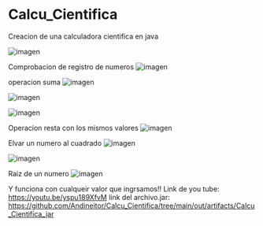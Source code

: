 # Calcu_Cientifica
   Creacion de una calculadora cientifica en java 
   
   
   ![imagen](https://user-images.githubusercontent.com/85330514/183935675-c8110ad8-33d6-4780-9f27-0605d217ab25.png)

Comprobacion de registro de numeros
![imagen](https://user-images.githubusercontent.com/85330514/183935960-7c997309-029c-4464-a78a-5466ccc08311.png)


operacion suma
![imagen](https://user-images.githubusercontent.com/85330514/183936145-7b19d833-074e-4b48-86e0-51121344aacd.png)


![imagen](https://user-images.githubusercontent.com/85330514/183936266-7e7b66b2-616e-429f-9b52-9b030135dbed.png)

![imagen](https://user-images.githubusercontent.com/85330514/183936377-b36f2aba-c168-445c-b06b-ae6f2cc1babf.png)

Operacion resta con los mismos valores
![imagen](https://user-images.githubusercontent.com/85330514/183936608-ab95ca13-5055-4c31-8118-57ec933b94ba.png)


Elvar un numero al cuadrado
![imagen](https://user-images.githubusercontent.com/85330514/183936852-0ca01685-916a-45cf-9515-8a50e737f45c.png)

![imagen](https://user-images.githubusercontent.com/85330514/183936965-75a5bb20-531c-4365-9199-08ea7c9ca685.png)

Raiz de un numero
![imagen](https://user-images.githubusercontent.com/85330514/183937512-c6c4c1e1-3779-4724-808a-9de45532f5c1.png)


Y funciona con cualqueir valor que ingrsamos!!
Link de you tube:  https://youtu.be/yspu189XfvM
link del archivo.jar: https://github.com/Andineitor/Calcu_Cientifica/tree/main/out/artifacts/Calcu_Cientifica_jar

